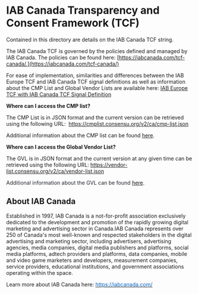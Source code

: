 # IAB Canada Transparency and Consent Framework (TCF)

Contained in this directory are details on the IAB Canada TCF string. 

The IAB Canada TCF is governed by the policies defined and managed by IAB Canada. The policies can be found here: [https://iabcanada.com/tcf-canada/.](https://iabcanada.com/tcf-canada/)

<p>For ease of implementation, similarities and differences between the IAB Europe TCF and IAB Canada TCF signal definitions as well as information about the CMP List and Global Vendor Lists are available here: <a href="https://github.com/InteractiveAdvertisingBureau/Global-Privacy-Platform/tree/main/Sections/Canada/TCF%20EU%20TCF%20CA%20Comparison.md" target="_blank" rel="noopener">IAB Europe TCF with IAB Canada TCF Signal Definition</a></p>

<p><strong>Where can I access the CMP list?</strong></p>
<p>The CMP List is in JSON format and the current version can be retrieved using the following URL:&nbsp; <a href="https://cmplist.consensu.org/v2/ca/cmp-list.json" target="_blank" rel="noopener">https://cmplist.consensu.org/v2/ca/cmp-list.json</a></p>
<p>Additional information about the CMP list can be found <a href="https://github.com/InteractiveAdvertisingBureau/Global-Privacy-Platform/tree/main/Sections/Canada/TCF%20EU%20TCF%20CA%20Comparison.md" target="_blank" rel="noopener">here</a>.&nbsp;</p>

<p><strong>Where can I access the Global Vendor List?</strong><span style="color: #24292f;">
<p>The GVL is in JSON format and the current version at any given time can be retrieved using the following URL: </span><a href="https://vendor-list.consensu.org/v2/ca/vendor-list.json" target="_blank" rel="noopener">https://vendor-list.consensu.org/v2/ca/vendor-list.json</a></p>
<p><span style="color: #24292f;">Additional information about the GVL can be found </span><a href="https://github.com/InteractiveAdvertisingBureau/Global-Privacy-Platform/tree/main/Sections/Canada/TCF%20EU%20TCF%20CA%20Comparison.md" target="_blank" rel="noopener">here</a><span style="color: #24292f;">.</span></p>

<h2>About IAB Canada</h2>
<p>Established in 1997, IAB Canada is a not-for-profit association exclusively dedicated to the development and promotion of the rapidly growing digital marketing and advertising sector in Canada.IAB Canada represents over 250 of Canada's most well-known and respected stakeholders in the digital advertising and marketing sector, including advertisers, advertising agencies, media companies, digital media publishers and platforms, social media platforms, adtech providers and platforms, data companies, mobile and video game marketers and developers, measurement companies, service providers, educational institutions, and government associations operating within the space.</p>
<p>Learn more about IAB Canada here: <a href="https://urldefense.proofpoint.com/v2/url?u=https-3A__iabcanada.com_&amp;d=DwMFaQ&amp;c=euGZstcaTDllvimEN8b7jXrwqOf-v5A_CdpgnVfiiMM&amp;r=VmguuFuMvFfvFVy_E93UfKorHgmG_SFZ3rdphUsmJ5k&amp;m=5W3A-Mfgl-P3h9N11YnKfpj4aulWK7W7-3e3xNSYfuE&amp;s=r7PL0JqCKS5sWiZxmeSmMYahv5xsuU2ju9URrnBFsl8&amp;e=" target="_blank" rel="noopener"><span style="color: #0563c1;">https://iabcanada.com/</span></a></p>

